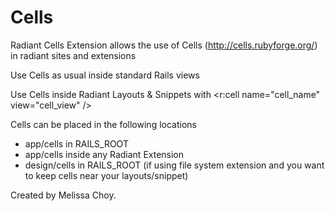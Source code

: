 # Cells

Radiant Cells Extension allows the use of Cells (http://cells.rubyforge.org/) in radiant sites and extensions

Use Cells as usual inside standard Rails views

Use Cells inside Radiant Layouts & Snippets with <r:cell name="cell_name" view="cell_view" /> 

Cells can be placed in the following locations 
- app/cells in RAILS_ROOT
- app/cells inside any Radiant Extension
- design/cells in RAILS_ROOT (if using file system extension and you want to keep cells near your layouts/snippet)

Created by Melissa Choy. 